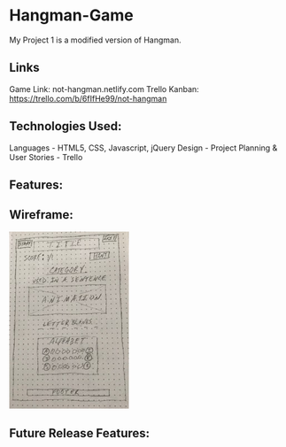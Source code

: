 # Hangman-Game

My Project 1 is a modified version of Hangman. 

## Links
Game Link: not-hangman.netlify.com 
Trello Kanban: https://trello.com/b/6fIfHe99/not-hangman 

## Technologies Used:
Languages - HTML5, CSS, Javascript, jQuery
Design - 
Project Planning & User Stories - Trello


## Features:


## Wireframe:
![Wireframe](Images/WireframeSmaller.jpg)


## Future Release Features:



